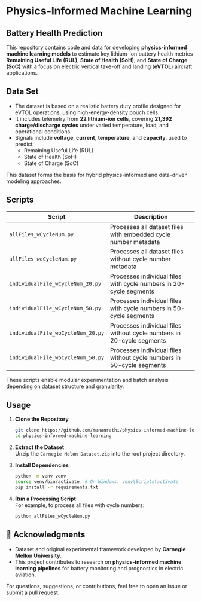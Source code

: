# Physics-Informed Machine Learning
## Battery Health Prediction

This repository contains code and data for developing **physics-informed machine learning models** to estimate key lithium-ion battery health metrics **Remaining Useful Life (RUL)**, **State of Health (SoH)**, and **State of Charge (SoC)** with a focus on electric vertical take-off and landing (**eVTOL**) aircraft applications.

## Data Set

- The dataset is based on a realistic battery duty profile designed for eVTOL operations, using high-energy-density pouch cells.
- It includes telemetry from **22 lithium-ion cells**, covering **21,392 charge/discharge cycles** under varied temperature, load, and operational conditions.
- Signals include **voltage**, **current**, **temperature**, and **capacity**, used to predict:
  - Remaining Useful Life (RUL)
  - State of Health (SoH)
  - State of Charge (SoC)

This dataset forms the basis for hybrid physics-informed and data-driven modeling approaches.

## Scripts

| Script                          | Description                                                             |
|----------------------------------|-------------------------------------------------------------------------|
| `allFiles_wCycleNum.py`         | Processes all dataset files with embedded cycle number metadata         |
| `allFiles_woCycleNum.py`        | Processes all dataset files without cycle number metadata               |
| `individualFile_wCycleNum_20.py`| Processes individual files with cycle numbers in 20-cycle segments      |
| `individualFile_wCycleNum_50.py`| Processes individual files with cycle numbers in 50-cycle segments      |
| `individualFile_woCycleNum_20.py`| Processes individual files without cycle numbers in 20-cycle segments   |
| `individualFile_woCycleNum_50.py`| Processes individual files without cycle numbers in 50-cycle segments   |

These scripts enable modular experimentation and batch analysis depending on dataset structure and granularity.

## Usage

1. **Clone the Repository**
    ```bash
    git clone https://github.com/mananrathi/physics-informed-machine-learning.git
    cd physics-informed-machine-learning
    ```

2. **Extract the Dataset**  
   Unzip the `Carnegie Melon Dataset.zip` into the root project directory.

3. **Install Dependencies**
    ```bash
    python -m venv venv
    source venv/bin/activate  # On Windows: venv\Scripts\activate
    pip install -r requirements.txt
    ```

4. **Run a Processing Script**  
   For example, to process all files with cycle numbers:
    ```bash
    python allFiles_wCycleNum.py
    ```

## 🧾 Acknowledgments

- Dataset and original experimental framework developed by **Carnegie Mellon University**.
- This project contributes to research on **physics-informed machine learning pipelines** for battery monitoring and prognostics in electric aviation.

For questions, suggestions, or contributions, feel free to open an issue or submit a pull request.
